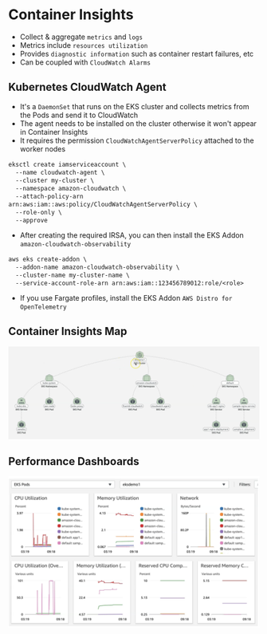 # Container Insights

- Collect & aggregate `metrics` and `logs`
- Metrics include `resources utilization`
- Provides `diagnostic information` such as container restart failures, etc
- Can be coupled with `CloudWatch Alarms`

## Kubernetes CloudWatch Agent

- It's a `DaemonSet` that runs on the EKS cluster and collects metrics from the Pods and send it to CloudWatch
- The agent needs to be installed on the cluster otherwise it won't appear in Container Insights
- It requires the permission `CloudWatchAgentServerPolicy` attached to the worker nodes

```shell
eksctl create iamserviceaccount \
  --name cloudwatch-agent \
  --cluster my-cluster \
  --namespace amazon-cloudwatch \
  --attach-policy-arn arn:aws:iam::aws:policy/CloudWatchAgentServerPolicy \
  --role-only \
  --approve
```

- After creating the required IRSA, you can then install the EKS Addon `amazon-cloudwatch-observability`

```shell
aws eks create-addon \
  --addon-name amazon-cloudwatch-observability \
  --cluster-name my-cluster-name \
  --service-account-role-arn arn:aws:iam::123456789012:role/<role>
```

- If you use Fargate profiles, install the EKS Addon `AWS Distro for OpenTelemetry`

## Container Insights Map

![Container Insights Map](.images/container-insights-map.png)

## Performance Dashboards

![Performance Dashboard](.images/performance-dashboard.png)
